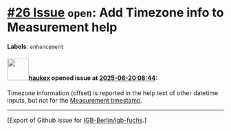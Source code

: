 # [\#26 Issue](https://github.com/IGB-Berlin/igb-fuchs/issues/26) `open`: Add Timezone info to Measurement help
**Labels**: `enhancement`


#### <img src="https://avatars.githubusercontent.com/u/4613111?u=708742f53b26cb75f2c7a93ee7a7a53abe18ec48&v=4" width="50">[haukex](https://github.com/haukex) opened issue at [2025-06-20 08:44](https://github.com/IGB-Berlin/igb-fuchs/issues/26):

Timezone information (offset) is reported in the help text of other datetime inputs, but not for the [Measurement timestamp](https://github.com/IGB-Berlin/igb-fuchs/blob/f48291113678ccfe4714f12935373919cb45a338/src/editors/meas.tsx#L99).




-------------------------------------------------------------------------------



[Export of Github issue for [IGB-Berlin/igb-fuchs](https://github.com/IGB-Berlin/igb-fuchs).]
